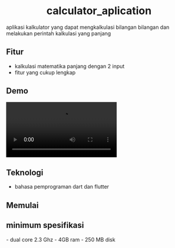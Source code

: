 <h1 align="center">calculator_aplication</h1>

aplikasi kalkulator yang dapat mengkalkulasi bilangan bilangan dan melakukan perintah kalkulasi yang panjang

## Fitur
- kalkulasi matematika panjang dengan 2 input
- fitur yang cukup lengkap

## Demo
![kalkulator demo](media/Kalkulator.mp4)

## Teknologi
- bahasa pemprograman dart dan flutter

## Memulai 
<h2>minimum spesifikasi</h2>
- dual core 2.3 Ghz
- 4GB ram
- 250 MB disk
